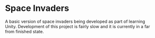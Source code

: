# Space Invaders
A basic version of space invaders being developed as part of learning Unity. Development of this project is fairly slow and it is currently in a far from finished state.